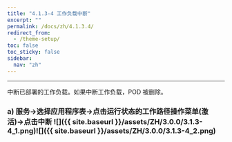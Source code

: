 ```yaml
---
title: "4.1.3-4 工作负载中断"
excerpt: ""
permalink: /docs/zh/4.1.3.4/
redirect_from:
  - /theme-setup/
toc: false
toc_sticky: false
sidebar:
  nav: "zh"
---
```


---
中断已部署的工作负载。如果中断工作负载，POD 被删除。

### a\) 服务→选择应用程序表→点击运行状态的工作路径操作菜单(激活)→点击中断 ![]({{ site.baseurl }}/assets/ZH/3.0.0/3.1.3-4_1.png)![]({{ site.baseurl }}/assets/ZH/3.0.0/3.1.3-4_2.png)
